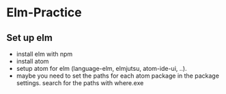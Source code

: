 # Elm-Practice

## Set up elm
- install elm with npm
- install atom
- setup atom for elm (language-elm, elmjutsu, atom-ide-ui, ..).
- maybe you need to set the paths for each atom package in the package settings. search for the paths with where.exe
